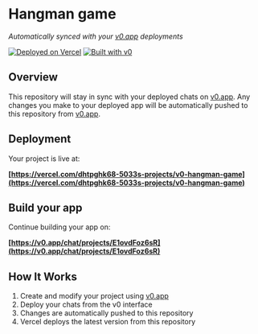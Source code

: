 # Hangman game

*Automatically synced with your [v0.app](https://v0.app) deployments*

[![Deployed on Vercel](https://img.shields.io/badge/Deployed%20on-Vercel-black?style=for-the-badge&logo=vercel)](https://vercel.com/dhtpghk68-5033s-projects/v0-hangman-game)
[![Built with v0](https://img.shields.io/badge/Built%20with-v0.app-black?style=for-the-badge)](https://v0.app/chat/projects/E1ovdFoz6sR)

## Overview

This repository will stay in sync with your deployed chats on [v0.app](https://v0.app).
Any changes you make to your deployed app will be automatically pushed to this repository from [v0.app](https://v0.app).

## Deployment

Your project is live at:

**[https://vercel.com/dhtpghk68-5033s-projects/v0-hangman-game](https://vercel.com/dhtpghk68-5033s-projects/v0-hangman-game)**

## Build your app

Continue building your app on:

**[https://v0.app/chat/projects/E1ovdFoz6sR](https://v0.app/chat/projects/E1ovdFoz6sR)**

## How It Works

1. Create and modify your project using [v0.app](https://v0.app)
2. Deploy your chats from the v0 interface
3. Changes are automatically pushed to this repository
4. Vercel deploys the latest version from this repository
